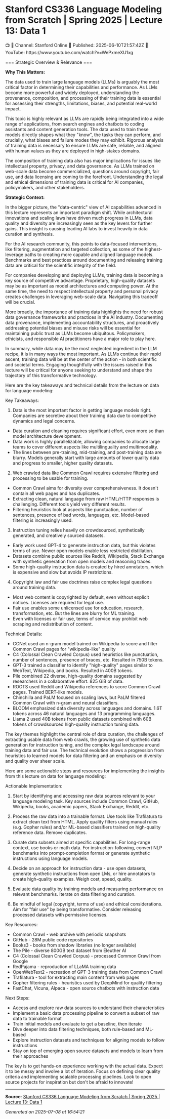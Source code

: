# Stanford CS336 Language Modeling from Scratch | Spring 2025 | Lecture 13: Data 1

<aside>
📺 🎥 Channel: Stanford Online
📅 Published: 2025-06-10T21:57:42Z
🔗 YouTube: https://www.youtube.com/watch?v=WePxmeXU1xg
</aside>

=== Strategic Overview & Relevance ===

**Why This Matters:**

The data used to train large language models (LLMs) is arguably the most critical factor in determining their capabilities and performance. As LLMs become more powerful and widely deployed, understanding the provenance, composition, and processing of their training data is essential for assessing their strengths, limitations, biases, and potential real-world impact.

This topic is highly relevant as LLMs are rapidly being integrated into a wide range of applications, from search engines and chatbots to coding assistants and content generation tools. The data used to train these models directly shapes what they "know", the tasks they can perform, and crucially, what biases and failure modes they may exhibit. Rigorous analysis of training data is necessary to ensure LLMs are safe, reliable, and aligned with human values as they are deployed in high-stakes domains.

The composition of training data also has major implications for issues like intellectual property, privacy, and data governance. As LLMs trained on web-scale data become commercialized, questions around copyright, fair use, and data licensing are coming to the forefront. Understanding the legal and ethical dimensions of training data is critical for AI companies, policymakers, and other stakeholders.

**Strategic Context:**

In the bigger picture, the "data-centric" view of AI capabilities advanced in this lecture represents an important paradigm shift. While architectural innovations and scaling laws have driven much progress in LLMs, data quality and diversity are increasingly seen as the key levers for further gains. This insight is causing leading AI labs to invest heavily in data curation and synthesis.

For the AI research community, this points to data-focused interventions, like filtering, augmentation and targeted collection, as some of the highest-leverage paths to creating more capable and aligned language models. Benchmarks and best practices around documenting and releasing training data are critical for the scientific integrity of the field.

For companies developing and deploying LLMs, training data is becoming a key source of competitive advantage. Proprietary, high-quality datasets may be as important as model architectures and computing power. At the same time, the need to respect intellectual property and personal privacy creates challenges in leveraging web-scale data. Navigating this tradeoff will be crucial.

More broadly, the importance of training data highlights the need for robust data governance frameworks and practices in the AI industry. Documenting data provenance, implementing accountability structures, and proactively addressing potential biases and misuse risks will be essential for maintaining public trust as LLMs become ubiquitous. Policymakers, ethicists, and responsible AI practitioners have a major role to play here.

In summary, while data may be the most neglected ingredient in the LLM recipe, it is in many ways the most important. As LLMs continue their rapid ascent, training data will be at the center of the action - in both scientific and societal terms. Engaging thoughtfully with the issues raised in this lecture will be critical for anyone seeking to understand and shape the trajectory of this transformative technology.

Here are the key takeaways and technical details from the lecture on data for language modeling:

Key Takeaways:

1. Data is the most important factor in getting language models right. Companies are secretive about their training data due to competitive dynamics and legal concerns.

- Data curation and cleaning requires significant effort, even more so than model architecture development. 
- Data work is highly parallelizable, allowing companies to allocate large teams to cover different aspects like multilinguality and multimodality.
- The lines between pre-training, mid-training, and post-training data are blurry. Models generally start with large amounts of lower quality data and progress to smaller, higher quality datasets.

2. Web crawled data like Common Crawl requires extensive filtering and processing to be usable for training. 

- Common Crawl aims for diversity over comprehensiveness. It doesn't contain all web pages and has duplicates.
- Extracting clean, natural language from raw HTML/HTTP responses is challenging. Different tools yield very different results.
- Filtering heuristics look at aspects like punctuation, number of sentences, presence of bad words, languages, etc. Model-based filtering is increasingly used.

3. Instruction tuning relies heavily on crowdsourced, synthetically generated, and creatively sourced datasets.

- Early work used GPT-4 to generate instruction data, but this violates terms of use. Newer open models enable less restricted distillation.
- Datasets combine public sources like Reddit, Wikipedia, Stack Exchange with synthetic generation from open models and reasoning traces.
- Some high-quality instruction data is created by hired annotators, which is expensive and slow but avoids IP restrictions.

4. Copyright law and fair use doctrines raise complex legal questions around training data.

- Most web content is copyrighted by default, even without explicit notices. Licenses are required for legal use.
- Fair use enables some unlicensed use for education, research, transformation, etc. But the lines are blurry for ML training.
- Even with licenses or fair use, terms of service may prohibit web scraping and redistribution of content.

Technical Details:

- CCNet used an n-gram model trained on Wikipedia to score and filter Common Crawl pages for "wikipedia-like" quality
- C4 (Colossal Clean Crawled Corpus) used heuristics like punctuation, number of sentences, presence of braces, etc. Resulted in 750B tokens.
- GPT-3 trained a classifier to identify "high-quality" pages similar to WebText, Wikipedia, and books. Resulted in 400B tokens.
- Pile combined 22 diverse, high-quality domains suggested by researchers in a collaborative effort. 825 GiB of data.
- ROOTS used Reddit and Wikipedia references to score Common Crawl pages. Trained BERT-like models.
- Chinchilla and PaLM focused on scaling laws, but PaLM filtered Common Crawl with n-gram and neural classifiers.
- BLOOM emphasized data diversity across languages and domains. 1.6T tokens across 46 natural languages and 13 programming languages.
- Llama 2 used 40B tokens from public datasets combined with 60B tokens of crowdsourced high-quality instruction tuning data.

The key themes highlight the central role of data curation, the challenges of extracting usable data from web crawls, the growing use of synthetic data generation for instruction tuning, and the complex legal landscape around training data and fair use. The technical evolution shows a progression from heuristics to learned models for data filtering and an emphasis on diversity and quality over sheer scale.

Here are some actionable steps and resources for implementing the insights from this lecture on data for language modeling:

Actionable Implementation:

1. Start by identifying and accessing raw data sources relevant to your language modeling task. Key sources include Common Crawl, GitHub, Wikipedia, books, academic papers, Stack Exchange, Reddit, etc.

2. Process the raw data into a trainable format. Use tools like Trafilatura to extract clean text from HTML. Apply quality filters using manual rules (e.g. Gopher rules) and/or ML-based classifiers trained on high-quality reference data. Remove duplicates. 

3. Curate data subsets aimed at specific capabilities. For long-range context, use books or math data. For instruction-following, convert NLP benchmarks into prompt-completion format or generate synthetic instructions using language models.

4. Decide on an approach for instruction data - use open datasets, generate synthetic instructions from open LMs, or hire annotators to create high-quality examples. Weigh cost, speed, quality.

5. Evaluate data quality by training models and measuring performance on relevant benchmarks. Iterate on data filtering and curation.

6. Be mindful of legal (copyright, terms of use) and ethical considerations. Aim for "fair use" by being transformative. Consider releasing processed datasets with permissive licenses.

Key Resources:

- Common Crawl - web archive with periodic snapshots
- GitHub - 28M public code repositories 
- Books3 - books from shadow libraries (no longer available)
- The Pile - diverse 800GB text dataset from Eleuther AI
- C4 (Colossal Clean Crawled Corpus) - processed Common Crawl from Google 
- RedPajama - reproduction of LLaMA training data
- OpenWebText2 - recreation of GPT-3 training data from Common Crawl
- Trafilatura - tool for extracting main content from web pages
- Gopher filtering rules - heuristics used by DeepMind for quality filtering
- FastChat, Vicuna, Alpaca - open source chatbots with instruction data

Next Steps:
- Access and explore raw data sources to understand their characteristics
- Implement a basic data processing pipeline to convert a subset of raw data to trainable format
- Train initial models and evaluate to get a baseline, then iterate
- Dive deeper into data filtering techniques, both rule-based and ML-based
- Explore instruction datasets and techniques for aligning models to follow instructions
- Stay on top of emerging open source datasets and models to learn from their approaches

The key is to get hands-on experience working with the actual data. Expect it to be messy and involve a lot of iteration. Focus on defining clear quality criteria and implementing scalable processing pipelines. Look to open source projects for inspiration but don't be afraid to innovate!

---

**Source**: [Stanford CS336 Language Modeling from Scratch | Spring 2025 | Lecture 13: Data 1](https://www.youtube.com/watch?v=WePxmeXU1xg)

*Generated on 2025-07-08 at 16:54:21*